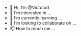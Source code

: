 - 👋 Hi, I’m @Victotad
- 👀 I’m interested in ...
- 🌱 I’m currently learning ...
- 💞️ I’m looking to collaborate on ...
- 📫 How to reach me ...

<!---
Victotad/Victotad is a ✨ special ✨ repository because its `README.md` (this file) appears on your GitHub profile.
You can click the Preview link to take a look at your changes.
--->
